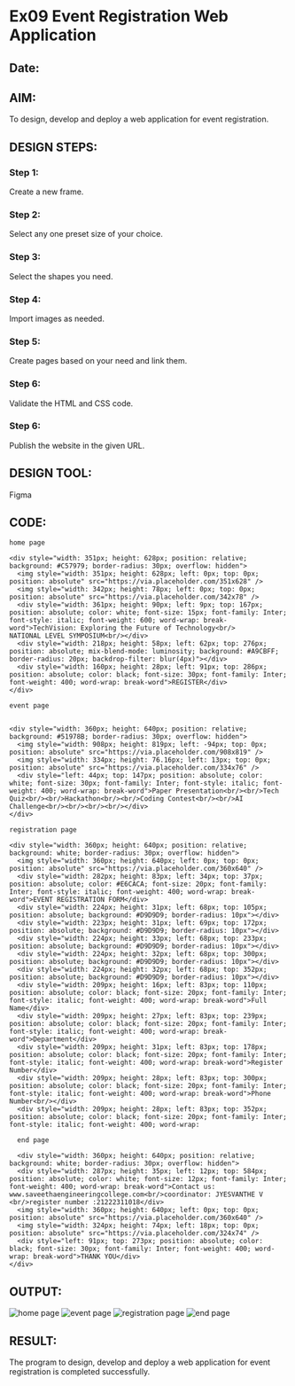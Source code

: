 # Ex09 Event Registration Web Application
## Date:

## AIM:
To design, develop and deploy a web application for event registration.

## DESIGN STEPS:

### Step 1:
Create a new frame.

### Step 2:
Select any one preset size of your choice.

### Step 3:
Select the shapes you need.

### Step 4:
Import images as needed.

### Step 5:
Create pages based on your need and link them.

### Step 6:

Validate the HTML and CSS code.

### Step 6:

Publish the website in the given URL.

## DESIGN TOOL:
Figma

## CODE:
```
home page 

<div style="width: 351px; height: 628px; position: relative; background: #C57979; border-radius: 30px; overflow: hidden">
  <img style="width: 351px; height: 628px; left: 0px; top: 0px; position: absolute" src="https://via.placeholder.com/351x628" />
  <img style="width: 342px; height: 78px; left: 0px; top: 0px; position: absolute" src="https://via.placeholder.com/342x78" />
  <div style="width: 361px; height: 90px; left: 9px; top: 167px; position: absolute; color: white; font-size: 15px; font-family: Inter; font-style: italic; font-weight: 600; word-wrap: break-word">TechVision: Exploring the Future of Technology<br/>         NATIONAL LEVEL SYMPOSIUM<br/></div>
  <div style="width: 218px; height: 58px; left: 62px; top: 276px; position: absolute; mix-blend-mode: luminosity; background: #A9CBFF; border-radius: 20px; backdrop-filter: blur(4px)"></div>
  <div style="width: 160px; height: 28px; left: 91px; top: 286px; position: absolute; color: black; font-size: 30px; font-family: Inter; font-weight: 400; word-wrap: break-word">REGISTER</div>
</div>

event page 


<div style="width: 360px; height: 640px; position: relative; background: #51978B; border-radius: 30px; overflow: hidden">
  <img style="width: 908px; height: 819px; left: -94px; top: 0px; position: absolute" src="https://via.placeholder.com/908x819" />
  <img style="width: 334px; height: 76.16px; left: 13px; top: 0px; position: absolute" src="https://via.placeholder.com/334x76" />
  <div style="left: 44px; top: 147px; position: absolute; color: white; font-size: 30px; font-family: Inter; font-style: italic; font-weight: 400; word-wrap: break-word">Paper Presentation<br/><br/>Tech Quiz<br/><br/>Hackathon<br/><br/>Coding Contest<br/><br/>AI Challenge<br/><br/><br/><br/></div>
</div>

registration page 

<div style="width: 360px; height: 640px; position: relative; background: white; border-radius: 30px; overflow: hidden">
  <img style="width: 360px; height: 640px; left: 0px; top: 0px; position: absolute" src="https://via.placeholder.com/360x640" />
  <div style="width: 282px; height: 83px; left: 34px; top: 37px; position: absolute; color: #E6CACA; font-size: 20px; font-family: Inter; font-style: italic; font-weight: 400; word-wrap: break-word">EVENT REGISTRATION FORM</div>
  <div style="width: 224px; height: 31px; left: 68px; top: 105px; position: absolute; background: #D9D9D9; border-radius: 10px"></div>
  <div style="width: 223px; height: 31px; left: 69px; top: 172px; position: absolute; background: #D9D9D9; border-radius: 10px"></div>
  <div style="width: 224px; height: 33px; left: 68px; top: 233px; position: absolute; background: #D9D9D9; border-radius: 10px"></div>
  <div style="width: 224px; height: 32px; left: 68px; top: 300px; position: absolute; background: #D9D9D9; border-radius: 10px"></div>
  <div style="width: 224px; height: 32px; left: 68px; top: 352px; position: absolute; background: #D9D9D9; border-radius: 10px"></div>
  <div style="width: 209px; height: 16px; left: 83px; top: 110px; position: absolute; color: black; font-size: 20px; font-family: Inter; font-style: italic; font-weight: 400; word-wrap: break-word">Full Name</div>
  <div style="width: 209px; height: 27px; left: 83px; top: 239px; position: absolute; color: black; font-size: 20px; font-family: Inter; font-style: italic; font-weight: 400; word-wrap: break-word">Department</div>
  <div style="width: 209px; height: 31px; left: 83px; top: 178px; position: absolute; color: black; font-size: 20px; font-family: Inter; font-style: italic; font-weight: 400; word-wrap: break-word">Register Number</div>
  <div style="width: 209px; height: 28px; left: 83px; top: 300px; position: absolute; color: black; font-size: 20px; font-family: Inter; font-style: italic; font-weight: 400; word-wrap: break-word">Phone Number<br/></div>
  <div style="width: 209px; height: 28px; left: 83px; top: 352px; position: absolute; color: black; font-size: 20px; font-family: Inter; font-style: italic; font-weight: 400; word-wrap: 

  end page 

  <div style="width: 360px; height: 640px; position: relative; background: white; border-radius: 30px; overflow: hidden">
  <div style="width: 287px; height: 35px; left: 12px; top: 584px; position: absolute; color: white; font-size: 12px; font-family: Inter; font-weight: 400; word-wrap: break-word">Contact us: www.saveethaengineeringcollege.com<br/>coordinator: JYESVANTHE V <br/>register number :21222311018</div>
  <img style="width: 360px; height: 640px; left: 0px; top: 0px; position: absolute" src="https://via.placeholder.com/360x640" />
  <img style="width: 324px; height: 74px; left: 18px; top: 0px; position: absolute" src="https://via.placeholder.com/324x74" />
  <div style="left: 91px; top: 273px; position: absolute; color: black; font-size: 30px; font-family: Inter; font-weight: 400; word-wrap: break-word">THANK YOU</div>
</div>

```

## OUTPUT:
![home page ](https://github.com/Thamizhjo/Figma/assets/123891476/1e48d4c6-27a3-451b-8424-ca7b49248fe1)
![event page](https://github.com/Thamizhjo/Figma/assets/123891476/5338d29e-366f-4638-8a3a-947cd1130854)
![registration page](https://github.com/Thamizhjo/Figma/assets/123891476/629040d0-d346-4859-a766-db35f1a5c558)
![end page](https://github.com/Thamizhjo/Figma/assets/123891476/8c100493-c875-4a93-a540-6cf7133944fe)



## RESULT:
The program to design, develop and deploy a web application for event registration is completed successfully.
